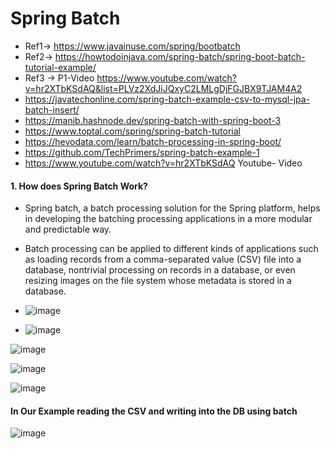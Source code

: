 # Spring Batch

* Ref1-> https://www.javainuse.com/spring/bootbatch
* Ref2-> https://howtodoinjava.com/spring-batch/spring-boot-batch-tutorial-example/
* Ref3 -> P1-Video https://www.youtube.com/watch?v=hr2XTbKSdAQ&list=PLVz2XdJiJQxyC2LMLgDjFGJBX9TJAM4A2
* https://javatechonline.com/spring-batch-example-csv-to-mysql-jpa-batch-insert/
* https://manib.hashnode.dev/spring-batch-with-spring-boot-3
* https://www.toptal.com/spring/spring-batch-tutorial
* https://hevodata.com/learn/batch-processing-in-spring-boot/
* https://github.com/TechPrimers/spring-batch-example-1
* https://www.youtube.com/watch?v=hr2XTbKSdAQ   Youtube- Video

#### 1. How does Spring Batch Work?

* Spring batch, a batch processing solution for the Spring platform, helps in developing the batching processing applications in a more modular and predictable way.
* Batch processing can be applied to different kinds of applications such as loading records from a comma-separated value (CSV) file into a database, nontrivial processing on records in a database, or even resizing images on the file system whose metadata is stored in a database.
* ![image](https://github.com/user-attachments/assets/7cc7246e-1a08-494b-a3a6-5ac6238d7b42)

* ![image](https://github.com/user-attachments/assets/8a2892e2-d8f5-48cb-a01e-be95a7fc358e)

![image](https://github.com/user-attachments/assets/91ae8666-6a70-4708-aa0f-92e6c63d8301)


![image](https://github.com/user-attachments/assets/0324722e-9248-4091-be73-7b8c45f32ef4)

![image](https://github.com/user-attachments/assets/d0d094f2-8bfb-4184-90f6-75c271ac4039)


#### In Our Example reading the CSV and writing into the DB using batch

![image](https://github.com/user-attachments/assets/49b3ad07-c89b-40bb-8f36-c72217855780)



